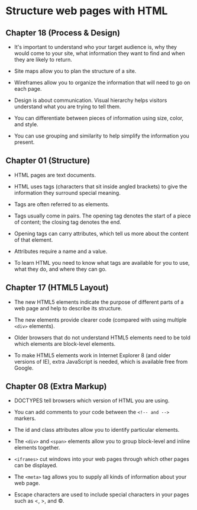 # Structure web pages with HTML

## Chapter 18 (Process & Design)

+ It's important to understand who your target audience
is, why they would come to your site, what information
they want to find and when they are likely to return.

+ Site maps allow you to plan the structure of a site.

+ Wireframes allow you to organize the information that
will need to go on each page.

+ Design is about communication. Visual hierarchy helps
visitors understand what you are trying to tell them.
+ You can differentiate between pieces of information
using size, color, and style.
+ You can use grouping and similarity to help simplify
the information you present.



## Chapter 01 (Structure)

+ HTML pages are text documents.

+ HTML uses tags (characters that sit inside angled
brackets) to give the information they surround special
meaning.

+ Tags are often referred to as elements.

+ Tags usually come in pairs. The opening tag denotes
the start of a piece of content; the closing tag denotes
the end.

+ Opening tags can carry attributes, which tell us more
about the content of that element.

+ Attributes require a name and a value.

+ To learn HTML you need to know what tags are
available for you to use, what they do, and where they
can go.



## Chapter 17 (HTML5 Layout)

+ The new HTML5 elements indicate the purpose of
different parts of a web page and help to describe
its structure.

+ The new elements provide clearer code (compared
with using multiple `<div>` elements).

- Older browsers that do not understand HTML5
elements need to be told which elements are
block-level elements.

- To make HTML5 elements work in Internet Explorer 8
(and older versions of IE), extra JavaScript is needed,
which is available free from Google.



## Chapter 08 (Extra Markup)

- DOCTYPES tell browsers which version of HTML you
are using.

- You can add comments to your code between the
`<!-- and -->` markers.

- The id and class attributes allow you to identify
particular elements.

- The `<div>` and `<span>` elements allow you to group
block-level and inline elements together.

- `<iframes>` cut windows into your web pages through
which other pages can be displayed.

- The `<meta>` tag allows you to supply all kinds of
information about your web page.

- Escape characters are used to include special
characters in your pages such as <, >, and ©.
